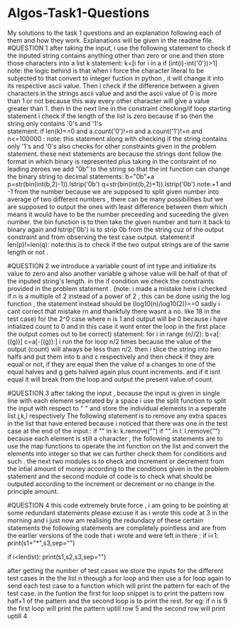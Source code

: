 # Algos-Task1-Questions
My solutions to the task 1 questions and an explanation following each of them and how they work. Explanations will be given in the readme file. 
#QUESTION 1
after taking the input, i use the following statement to check if the inputed string contains anything other than zero or one and then store those characters into a list k
  statement: k=[i for i in a if (int(i)-int('0'))>1]
  note: the logic behind is that when i force the character literal to be subjected to that convert to integer fuction in python , it will change it into its respective ascii             value. Then i check if the difference between a given characters in the strings ascii value and and the ascii value of 0 is more than 1 or not because this way every other         character will give a value greater than 1. 
then in the next line in the constraint checking/if loop starting statement i check if the length of the list is zero because if so then the string only contains '0's and '1's  
   statement: if len(k)==0 and a.count('0')!=n and a.count('1')!=n and n<=100000 :
   note: this statement along with checking if the string contains only '1's and '0's also checks for other constraints given in the problem statement.
these next statements are because the strings dont follow the format in which binary is represented plus taking in the contsraint of no leading zeroes we add "0b" to the            string so that the int function can change the binary string to decimal
   statements: b="0b"+a
               p=str(bin(int(b,2)-1)).lstrip('0b')
               q=str(bin(int(b,2)+1)).lstrip('0b')
   note:+1 and -1 from the number because we are supposed to split given number into average of two different numbers , there can be many possibilities but we are supposed to              output the ones with least difference between them which means it would have to be the number preceeding and suceeding the given number.
         the bin function is to then take the given number and turn it back to binary again and lstrip('0b') is to strip 0b from the string cuz of the output constraint and from            observing the test case output.
   statement:if len(p)!=len(q):
   note:this is to check if the two output strings are of the same length or not .
   
#QUESTION 2
we introduce a variable count of int type and initialize its value to zero and also another variable g whose value will be half of that of the inputed string's length.
in the if condition we check the constraints provided in the problem statement . (note: i made a mistake here i checked if n is a multiple of 2 instead of a power of 2 , this can be done using the log function , the statement instead should be (log10(n)/log10(2))==0 sadly i cant correct that mistake rn and thankfuly there wasnt a no. like 18 in the test case)
for the 2^0 case where n is 1 and output will be 0 because i have intialized count to 0 and in this case it wont enter the loop in the first place the output comes out to be correct)
statement: for i in range (n//2):
                b=a[:((g))]
                c=a[-((g)):]
 i run the for loop n/2 times because the value of the output (count) will always be less than n/2.
 then i slice the string into two halfs and put them into b and c respectively and then check if they are equal or not, if they are equal then the value of a changes to one of the equal halves and g gets halved again plus count increments. and if it isnt equal it will break from the loop and output the present value of count.
 
#QUESTION 3
after taking the input , because the input is given in single line with each element seperated by a space i use the split function to split the input with respect to " " and store the individual elements in a seperate list j,k,l respectively 
The following statement is to remove any extra spaces in the list that have entered because i  noticed that there was one in the test case at the end of the input.:
if "" in k:
    k.remove("")
if "" in l:
    l.remove("")
because each element is  still a character , the following statements are to use the map functions to operate the int function on the list and convert the elements into integer so that we can further check them for conditions and such .
the next two modules is to check and increment or decrement from the intial amount of money according to the conditions given in the problem statement and the second module of code is to check what should be outputed according to the increment or decrement or no change  in the principle amount. 

#QUESTION 4
this code extremely brute force , i am going to be pointing at some redundant statements please excuse it as i wrote this code at 3 in the morning and i just now am realising the redundacy of these certain statements 
the following statements are completely pointless and are from the earlier versions of the code that i wrote and were left in there :
if i<1:
            print(s1+"*",s3,sep="") 
            
if i<len(lst):
            print(s1,s2,s3,sep="") 
 
after getting the number of test cases we store the inputs for the different test cases in the the list n through a for loop and then use a for loop again to send each test case to a function which will print the pattern for each of the test case.
in the funtion the first for loop snippet is to print the pattern row half+1 of the pattern and the second loop is to print the rest.
for eg: if n is 9 the first loop will print the pattern uptill row 5 and the second row will print uptill 4
            
   
